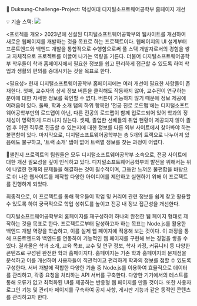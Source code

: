 📍 Duksung-Challenge-Project: 덕성여대 디지털소프트웨어공학부 홈페이지 개선

💡 기술 스택: <img src="https://img.shields.io/badge/html5-%23E34F26.svg?&style=for-the-badge&logo=html5&logoColor=white" /> 

<프로젝틑 개요>
2023년에 신설된 디지털소프트웨어공학부의 웹사이트를 개선하여 새로운 웹페이지를 개발하는 것을 목표로 하는 프로젝트이다.
웹페이지의 UI 설계부터 프론트엔드와 백엔드 개발을 통합적으로 수행함으로써 풀 스택 개발자로서의 경험을 쌓고 자체적으로 프로젝트를 이끌어 나가는 역량을 기른다.
더불어 디지털소프트웨어공학부 학우들이 학과 홈페이지에서 필요한 정보를 쉽고 편리하게 접근할 수 있도록 하여 학업과 생활의 편의를 증대시키는 것을 목표로 한다.

<필요성>
현재 디지털소프트웨어공학부 홈페이지에는 여러 개선이 필요한 사항들이 존재한다.
첫째, 교수자의 상세 정보 버튼을 클릭해도 작동하지 않아, 교수진이 연구하는 분야에 대한 자세한 정보를 확인할 수 없다. 버튼이 기능하지 않기 때문에 정보 제공에 어려움이 있다.
둘째, 학과 소개 탭의 하위 항목인 '전공 진로 로드맵'에는 디지털소프트웨어공학부만의 로드맵이 아닌, 다른 전공의 로드맵이 함께 업로드되어 있어 학과의 정체성이 명확하게 드러나지 않는다.
셋째, 졸업한 선배들의 취업 현황이 제공되지 않아 졸업 후 어떤 직무로 진출할 수 있는지에 대한 정보를 다른 외부 사이트에서 찾아봐야 하는 불편함이 있다.
마지막으로, 디지털소프트웨어공학부는 총 5개의 트랙으로 나누어져 있음에도 불구하고, '트랙 소개' 탭이 없어 트랙별 정보를 찾는 과정이 어렵다.

챌린지 프로젝트의 팀원들은 모두 디지털소프트웨어공학부 소속으로, 전공 사이트에 대한 개선 필요성을 깊이 인식하고 있다. 
디지털소프트웨어공학부의 발전을 위해서는 위에 나열한 현재의 문제들을 해결하는 것이 필수적이며, 그동안 느껴온 불편함을 바탕으로 더 나은 웹사이트를 제작할 다양한 아이디어를 제안하고 실현하기 위해 이 프로젝트를 진행하게 되었다.

최종적으로, 이 프로젝트를 통해 학우들이 학업 및 커리어 관련 정보를 쉽게 찾고 활용할 수 있도록 하여 궁극적으로 학업 성취도를 높이고 전공 내 정보 접근성을 개선한다. 

디지털소프트웨어공학부의 홈페이지를 재구성하여 하나의 완전한 웹 페이지 형태로 제작하는 것을 목표로 한다. 프로젝트로부터 달성하고자 하는 목표는 Node.js를 활용한 백엔드 개발 역량을 학습하고, 이를 실제 웹 페이지에 적용해 보는 것이다. 이 과정을 통해 프론트엔드와 백엔드를 연동하여 기능적인 웹 페이지를 구현해 보는 경험을 쌓을 수 있다. 
결과물은 학과 소개, 교육 목표, 교수 및 연구 정보, 학사 과정, 커뮤니티 등 다양한 콘텐츠로 구성된 완전한 학과 홈페이지다. 홈페이지는 기존 학과 홈페이지의 문제점을 분석하고 이를 개선하여 사용자들이 직관적이고 편리하게 학과의 정보를 접할 수 있도록 구성한다. 서버 개발에 적합한 다양한 기술 중 Node.js를 이용하여 효율적으로 데이터를 관리하고, 각종 요청을 처리하는 API 서버를 구축한다. 다양한 기기에서의 테스트를 통해 오류가 없고 최적화된 UI를 제공하는 반응형 웹 페이지를 만들 것이다. 또한 사용자 로그인 기능 및 관리자 페이지를 구축하여 공지 사항, 게시판 기능과 같은 동적인 콘텐츠를 관리하고자 한다. 
